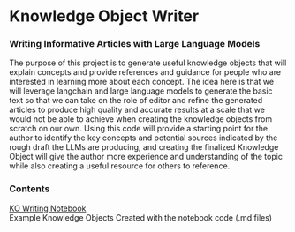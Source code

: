 # Knowledge Object Writer

### Writing Informative Articles with Large Language Models

The purpose of this project is to generate useful knowledge objects that will explain concepts and provide references and guidance for people who are interested in learning more about each concept. The idea here is that we will leverage langchain and large language models to generate the basic text so that we can take on the role of editor and refine the generated articles to produce high quality and accurate results at a scale that we would not be able to achieve when creating the knowledge objects from scratch on our own. Using this code will provide a starting point for the author to identify the key concepts and potential sources indicated by the rough draft the LLMs are producing, and creating the finalized Knowledge Object will give the author more experience and understanding of the topic while also creating a useful resource for others to reference.

### Contents

[KO Writing Notebook](https://github.com/pvstewar/knowledge_object_writer/blob/main/KO_pipe_rev2.ipynb)<br>
Example Knowledge Objects Created with the notebook code (.md files)
